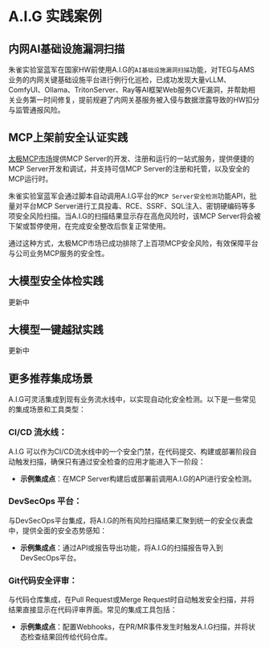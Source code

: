 # A.I.G 实践案例

## 内网AI基础设施漏洞扫描

朱雀实验室蓝军在国家HW前使用A.I.G的`AI基础设施漏洞扫描`功能，对TEG与AMS业务的内网关键基础设施平台进行例行化巡检，已成功发现大量vLLM、ComfyUI、Ollama、TritonServer、Ray等AI框架Web服务CVE漏洞，并帮助相关业务第一时间修复，提前规避了内网关基服务被入侵与数据泄露导致的HW扣分与监管通报风险。

## MCP上架前安全认证实践

[太极MCP市场](https://hunyuanaide.taiji.woa.com/web/mcp_server_list?wsId=10144)提供MCP Server的开发、注册和运行的一站式服务，提供便捷的MCP Server开发和调试，并支持可信MCP Server的注册和托管，以及安全的MCP运行时。

朱雀实验室蓝军会通过脚本自动调用A.I.G平台的`MCP Server安全检测`功能API，批量对平台MCP Server进行工具投毒、RCE、SSRF、SQL注入、密钥硬编码等多项安全风险扫描。当A.I.G的扫描结果显示存在高危风险时，该MCP Server将会被下架或暂停使用，在完成安全整改后恢复正常使用。

通过这种方式，太极MCP市场已成功排除了上百项MCP安全风险，有效保障平台与公司业务MCP服务的安全性。

## 大模型安全体检实践
更新中

## 大模型一键越狱实践
更新中


## 更多推荐集成场景

A.I.G可灵活集成到现有业务流水线中，以实现自动化安全检测。以下是一些常见的集成场景和工具类型：

### CI/CD 流水线：
A.I.G 可以作为CI/CD流水线中的一个安全门禁，在代码提交、构建或部署阶段自动触发扫描，确保只有通过安全检查的应用才能进入下一阶段：
-   **示例集成点**：在MCP Server构建后或部署前调用A.I.G的API进行安全检测。

### DevSecOps 平台：
与DevSecOps平台集成，将A.I.G的所有风险扫描结果汇聚到统一的安全仪表盘中，提供全面的安全态势感知：
-   **示例集成点**：通过API或报告导出功能，将A.I.G的扫描报告导入到DevSecOps平台。

### Git代码安全评审：
与代码仓库集成，在Pull Request或Merge Request时自动触发安全扫描，并将结果直接显示在代码评审界面。常见的集成工具包括：
-   **示例集成点**：配置Webhooks，在PR/MR事件发生时触发A.I.G扫描，并将状态检查结果回传给代码仓库。

